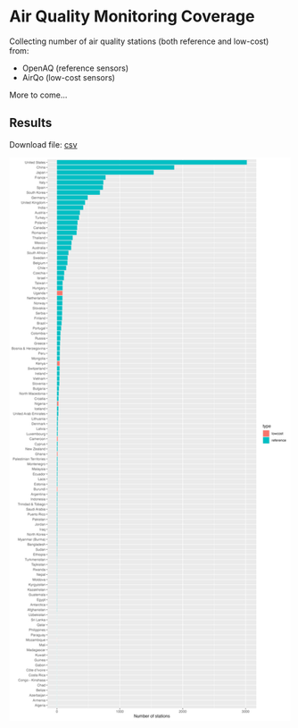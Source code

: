 # Air Quality Monitoring Coverage


Collecting number of air quality stations (both reference and low-cost) from:
- OpenAQ (reference sensors)
- AirQo (low-cost sensors)

More to come...


## Results

Download file: [csv](results/stations.csv)


![Number of stations](results/stations.png)
